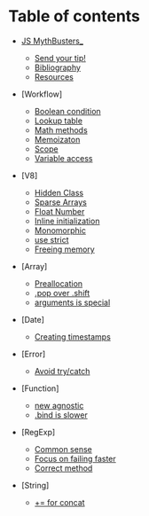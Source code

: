 # Table of contents

* [JS MythBusters_](/README.md)
	* [Send your tip!](/contributing.md)
	* [Bibliography](/bibliography.md)
	* [Resources](/resources.md)

* [Workflow]
	* [Boolean condition](/workflow/boolean-conditions.md)
	* [Lookup table](/workflow/lookup-table.md)
	* [Math methods](/workflow/math.md)
	* [Memoizaton](/workflow/memoization.md)
	* [Scope](/workflow/scope.md)
	* [Variable access](/workflow/variable-access.md)

* [V8]
	* [Hidden Class](/v8-tips/hidden-class.md)
	* [Sparse Arrays](/v8-tips/sparse-arrays.md)
	* [Float Number](/v8-tips/float-number.md)
	* [Inline initialization](/v8-tips/inline-initialization.md)
	* [Monomorphic](/v8-tips/monomorphic.md)
	* [use strict](/v8-tips/use-strict.md)
	* [Freeing memory](/v8-tips/freeing-memory.md)

* [Array]
	* [Preallocation](/array/preallocation.md)
	* [.pop over .shift](/array/pop-or-shift.md)
	* [arguments is special](/array/arguments.md)

* [Date]
	* [Creating timestamps](/date/timestamp.md)

* [Error]
	* [Avoid try/catch](/error/try-catch.md)

* [Function]
	* [new agnostic](/function/new.md)
	* [.bind is slower](/function/bind.md)

* [RegExp]
	* [Common sense](/regexp/common-sense.md)
	* [Focus on failing faster](/regexp/fail-faster.md)
	* [Correct method](/regexp/methods.md)

* [String]
	* [+= for concat](/string/concat.md)
